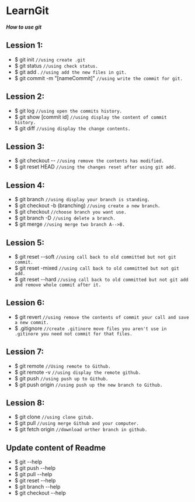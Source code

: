 # LearnGit
***How to use git***

## Lession 1:
* $ git init      `//using create .git`
* $ git status    `//using check status.`
* $ git add .     `//using add the new files in git.`
* $ git commit -m "[nameCommit]"  `//using write the commit for git.`

## Lession 2:
* $ git log       `//using open the commits history.`
* $ git show [commit id]      `//using display the content of commit history.`
* $ git diff      `//using display the change contents.`

## Lession 3:
* $ git checkout -- <file>    `//using remove the contents has modified.`
* $ git reset HEAD <file>     `//using the changes reset after using git add.`

## Lession 4:
* $ git branch                `//using display your branch is standing.`
* $ git checkout -b <branch> (branching)  `//using create a new branch.`
* $ git checkout <branch>                 `//choose branch you want use.`
* $ git branch -D <branch>                `//using delete a branch.`
* $ git merge <branch>                    `//using merge two branch A-->B.`

## Lession 5:
* $ git reset --soft <idCommit>           `//using call back to old committed but not git commit.`
* $ git reset -mixed <idCommit>           `//using call back to old committed but not git add.`
* $ git reset --hard <idCommit>           `//using call back to old committed but not git add and remove whole commit after it.`

## Lession 6:
* $ git revert <idCommit>                 `//using remove the contents of commit your call and save a new commit.`
* $ .gitignore                `//create .gitinore move files you aren't use in .gitinore you need not commit for that files.`

## Lession 7:
* $ git remote <name> <UrlGit>    `//Using remote to Github.`
* $ git remote -v                 `//using display the remote github.`
* $ git push                      `//using push up to Github.`
* $ git push origin <branch>      `//using push up the new branch to Github.`

## Lession 8:
* $ git clone <UrlClone>          `//using clone gitub.`
* $ git pull                      `//using merge Github and your computer.`
* $ git fetch origin <branch>     `//download orther branch in github.`

## Update content of Readme
* $ git --help
* $ git push --help
* $ git pull --help
* $ git reset --help
* $ git branch --help
* $ git checkout --help
